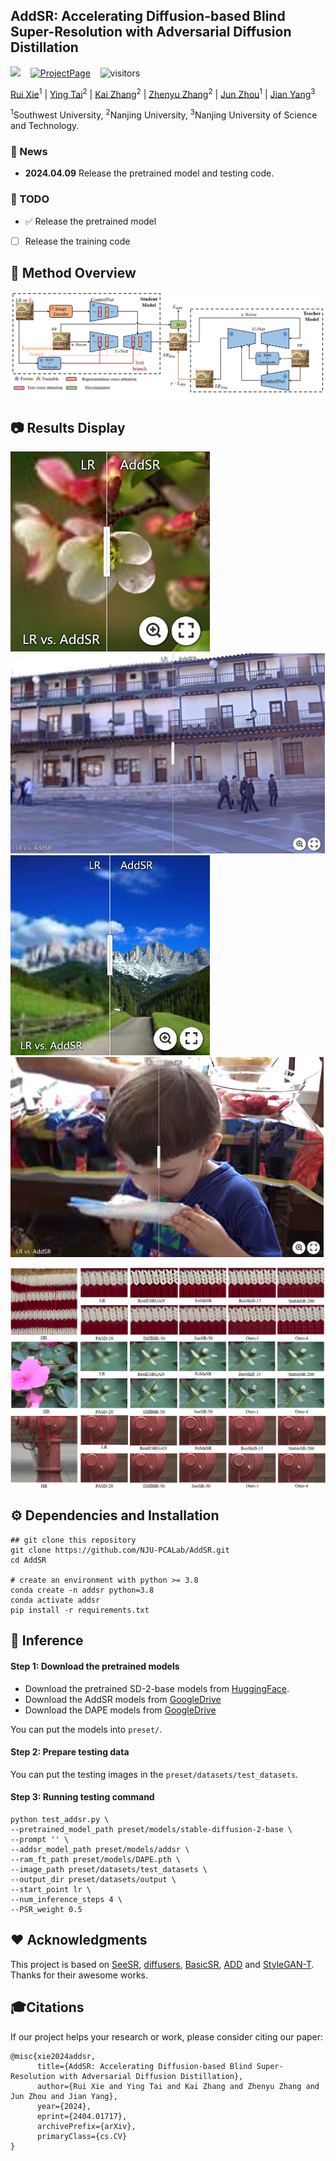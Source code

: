 ## AddSR: Accelerating Diffusion-based Blind Super-Resolution with Adversarial Diffusion Distillation

<a href='https://arxiv.org/abs/2404.01717'><img src='https://img.shields.io/badge/arXiv-2404.01717-b31b1b.svg'></a> &nbsp;&nbsp; [![ProjectPage](https://img.shields.io/badge/ProjectPage-AddSR-orange.svg)](https://nju-pcalab.github.io/projects/AddSR/) &nbsp;&nbsp; ![visitors](https://visitor-badge.laobi.icu/badge?page_id=CSRuiXie.AddSR)

[Rui Xie](https://github.com/CSRuiXie)<sup>1</sup> | [Ying Tai](https://tyshiwo.github.io/index.html)<sup>2</sup> | [Kai Zhang](https://cszn.github.io/)<sup>2</sup> | [Zhenyu Zhang](https://jessezhang92.github.io/)<sup>2</sup> | [Jun Zhou](https://scholar.google.com/citations?hl=zh-CN&user=w03CHFwAAAAJ)<sup>1</sup> | [Jian Yang](https://scholar.google.com.hk/citations?user=6CIDtZQAAAAJ&hl=zh-CN)<sup>3</sup>

<sup>1</sup>Southwest University, <sup>2</sup>Nanjing University, <sup>3</sup>Nanjing University of Science and Technology. 


### 💬 News
- **2024.04.09**  Release the pretrained model and testing code.


### 📌 TODO
- ✅ Release the pretrained model
- [ ] Release the training code

## 🔎 Method Overview
![AddSR](figs/framework.png)

## 📷 Results Display
[<img src="figs/flower.png" height="320px"/>](https://imgsli.com/MjUyNTc5) [<img src="figs/building.png" height="320px"/>](https://imgsli.com/MjUyNTkx) 
[<img src="figs/nature.png" height="320px"/>](https://imgsli.com/MjUyNTgx) [<img src="figs/human.png" height="320px"/>](https://imgsli.com/MjUyNTky)



![AddSR](figs/real_world.png)

## ⚙️ Dependencies and Installation
```
## git clone this repository
git clone https://github.com/NJU-PCALab/AddSR.git
cd AddSR

# create an environment with python >= 3.8
conda create -n addsr python=3.8
conda activate addsr
pip install -r requirements.txt
```

## 🚀 Inference
#### Step 1: Download the pretrained models
- Download the pretrained SD-2-base models from [HuggingFace](https://huggingface.co/stabilityai/stable-diffusion-2-base).
- Download the AddSR models from [GoogleDrive](https://drive.google.com/file/d/19dMAc4mzFSSfU23y5g44v3nZS-edubGw/view?usp=sharing)
- Download the DAPE models from [GoogleDrive](https://drive.google.com/drive/folders/12HXrRGEXUAnmHRaf0bIn-S8XSK4Ku0JO?usp=drive_link)

You can put the models into `preset/`.

#### Step 2: Prepare testing data
You can put the testing images in the `preset/datasets/test_datasets`.

#### Step 3: Running testing command
```
python test_addsr.py \
--pretrained_model_path preset/models/stable-diffusion-2-base \
--prompt '' \
--addsr_model_path preset/models/addsr \
--ram_ft_path preset/models/DAPE.pth \
--image_path preset/datasets/test_datasets \
--output_dir preset/datasets/output \
--start_point lr \
--num_inference_steps 4 \
--PSR_weight 0.5
```

## ❤️ Acknowledgments
This project is based on [SeeSR](https://github.com/cswry/SeeSR), [diffusers](https://github.com/huggingface/diffusers), [BasicSR](https://github.com/XPixelGroup/BasicSR), [ADD](https://arxiv.org/abs/2311.17042) and [StyleGAN-T](https://github.com/autonomousvision/stylegan-t). Thanks for their awesome works.

## 🎓Citations
If our project helps your research or work, please consider citing our paper:

```
@misc{xie2024addsr,
      title={AddSR: Accelerating Diffusion-based Blind Super-Resolution with Adversarial Diffusion Distillation}, 
      author={Rui Xie and Ying Tai and Kai Zhang and Zhenyu Zhang and Jun Zhou and Jian Yang},
      year={2024},
      eprint={2404.01717},
      archivePrefix={arXiv},
      primaryClass={cs.CV}
}
```
